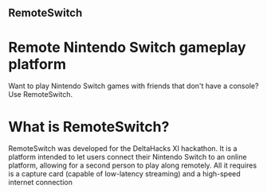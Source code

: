 ## RemoteSwitch

# Remote Nintendo Switch gameplay platform
Want to play Nintendo Switch games with friends that don't have a console? Use RemoteSwitch.

# What is RemoteSwitch?
RemoteSwitch was developed for the DeltaHacks XI hackathon. It is a platform intended to let users connect their Nintendo Switch to an online platform, allowing for a second person to play along remotely.
All it requires is a capture card (capable of low-latency streaming) and a high-speed internet connection
